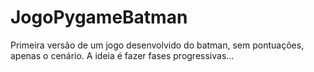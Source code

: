 # JogoPygameBatman
Primeira versão de um jogo desenvolvido do batman, sem pontuações, apenas o cenário. A ideia é fazer fases progressivas...
